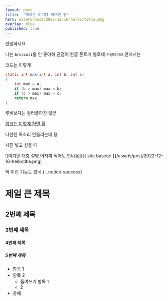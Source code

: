 ```yaml
---
layout: post
title:  "제목은 여기다 적으면 됨"
hero: assets/post/2022-12-16-hello/title.png
overlay: blue
published: true
---
```


안녕하세요

나는 `broccoli`를 안 좋아해
단점이 한글 폰트가 별로네 `수정테이프` 안에서는

코드는 이렇게

~~~java
static int max(int a, int b, int c)
{
	int max = a;
	if (b > max) max = b;
	if (c > max) max = c;
	return max;
}
~~~

루비보다는 컬러풀하진 않군

[링크는 이렇게 하면 됨](https://naver.com)

나한텐 목소리 안들리는데 응

사진 넣고 싶을 때

![여기엔 대충 설명 어차피 적어도 안나옴]({{ site.baseurl }}/assets/post/2022-12-16-hello/title.png)

막 이런 기능도 있네
{: .notice-success}

# 제일 큰 제목

## 2번째 제목

### 3번째 제목

#### 4번째 제목

##### 5번째 제목

* 항목 1
* 항목 2
	* 들여쓰기 항목 1
	* 2
* 응애
